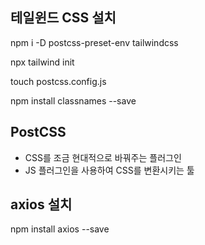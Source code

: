 ## 테일윈드 CSS 설치

npm i -D postcss-preset-env tailwindcss

npx tailwind init

touch postcss.config.js

npm install classnames --save


## PostCSS

 - CSS를 조금 현대적으로 바꿔주는 플러그인
 - JS 플러그인을 사용하여 CSS를 변환시키는 툴

 ## axios 설치

 npm install axios --save